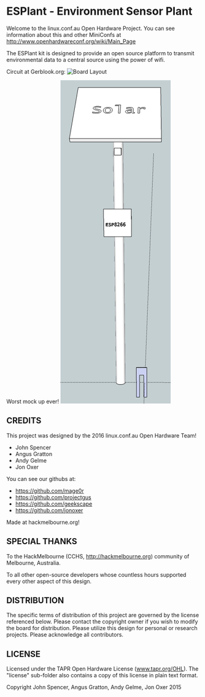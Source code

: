ESPlant - Environment Sensor Plant
=============

Welcome to the linux.conf.au Open Hardware Project.  You can see information about this and other MiniConfs at http://www.openhardwareconf.org/wiki/Main_Page

The ESPlant kit is designed to provide an open source platform to transmit environmental data to a central source using the power of wifi.

Circuit at Gerblook.org: ![Board Layout](http://gerblook.org/pcb/yRvGzKC4G7xZh2MVUVMHdD#front "Version 1.0")

Worst mock up ever!
![Mockup](Photos/mockup.v.0.1.png?raw=true "mockup")

CREDITS
------------

This project was designed by the 2016 linux.conf.au Open Hardware Team!
 - John Spencer
 - Angus Gratton
 - Andy Gelme
 - Jon Oxer

You can see our githubs at:
 - https://github.com/mage0r
 - https://github.com/projectgus
 - https://github.com/geekscape
 - https://github.com/jonoxer

Made at hackmelbourne.org!

SPECIAL THANKS
------------

To the HackMelbourne (CCHS, http://hackmelbourne.org) community of Melbourne, Australia.

To all other open-source developers whose countless hours supported every other aspect of this design.

DISTRIBUTION
------------
The specific terms of distribution of this project are governed by the
license referenced below. Please contact the copyright owner if you wish to modify the board for distribution. Please utilize this design for personal or research projects. Please acknowledge all contributors.

LICENSE
-------
Licensed under the TAPR Open Hardware License (www.tapr.org/OHL).
The "license" sub-folder also contains a copy of this license in plain text format.

Copyright John Spencer, Angus Gratton, Andy Gelme, Jon Oxer 2015
